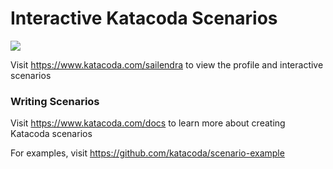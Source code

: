 # Interactive Katacoda Scenarios

[![](http://shields.katacoda.com/katacoda/sailendra/count.svg)](https://www.katacoda.com/sailendra "Get your profile on Katacoda.com")

Visit https://www.katacoda.com/sailendra to view the profile and interactive scenarios

### Writing Scenarios
Visit https://www.katacoda.com/docs to learn more about creating Katacoda scenarios

For examples, visit https://github.com/katacoda/scenario-example
